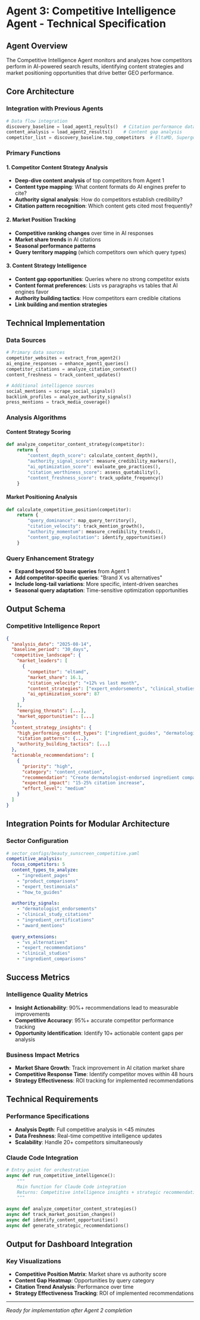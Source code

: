 # Agent 3: Competitive Intelligence Agent - Technical Specification

## Agent Overview
The Competitive Intelligence Agent monitors and analyzes how competitors perform in AI-powered search results, identifying content strategies and market positioning opportunities that drive better GEO performance.

## Core Architecture

### Integration with Previous Agents
```python
# Data flow integration
discovery_baseline = load_agent1_results()  # Citation performance data
content_analysis = load_agent2_results()    # Content gap analysis
competitor_list = discovery_baseline.top_competitors  # EltaMD, Supergoop, CeraVe, etc.
```

### Primary Functions

#### 1. Competitor Content Strategy Analysis
- **Deep-dive content analysis** of top competitors from Agent 1
- **Content type mapping**: What content formats do AI engines prefer to cite?
- **Authority signal analysis**: How do competitors establish credibility?
- **Citation pattern recognition**: Which content gets cited most frequently?

#### 2. Market Position Tracking
- **Competitive ranking changes** over time in AI responses
- **Market share trends** in AI citations
- **Seasonal performance patterns**
- **Query territory mapping** (which competitors own which query types)

#### 3. Content Strategy Intelligence
- **Content gap opportunities**: Queries where no strong competitor exists
- **Content format preferences**: Lists vs paragraphs vs tables that AI engines favor
- **Authority building tactics**: How competitors earn credible citations
- **Link building and mention strategies**

## Technical Implementation

### Data Sources
```python
# Primary data sources
competitor_websites = extract_from_agent2()
ai_engine_responses = enhance_agent1_queries()
competitor_citations = analyze_citation_context()
content_freshness = track_content_updates()

# Additional intelligence sources
social_mentions = scrape_social_signals()
backlink_profiles = analyze_authority_signals() 
press_mentions = track_media_coverage()
```

### Analysis Algorithms

#### Content Strategy Scoring
```python
def analyze_competitor_content_strategy(competitor):
    return {
        "content_depth_score": calculate_content_depth(),
        "authority_signal_score": measure_credibility_markers(),
        "ai_optimization_score": evaluate_geo_practices(),
        "citation_worthiness_score": assess_quotability(),
        "content_freshness_score": track_update_frequency()
    }
```

#### Market Positioning Analysis
```python
def calculate_competitive_position(competitor):
    return {
        "query_dominance": map_query_territory(),
        "citation_velocity": track_mention_growth(),
        "authority_momentum": measure_credibility_trends(),
        "content_gap_exploitation": identify_opportunities()
    }
```

### Query Enhancement Strategy
- **Expand beyond 50 base queries** from Agent 1
- **Add competitor-specific queries**: "Brand X vs alternatives"
- **Include long-tail variations**: More specific, intent-driven searches
- **Seasonal query adaptation**: Time-sensitive optimization opportunities

## Output Schema

### Competitive Intelligence Report
```json
{
  "analysis_date": "2025-08-14",
  "baseline_period": "30_days",
  "competitive_landscape": {
    "market_leaders": [
      {
        "competitor": "eltamd",
        "market_share": 16.1,
        "citation_velocity": "+12% vs last month",
        "content_strategies": ["expert_endorsements", "clinical_studies", "ingredient_transparency"],
        "ai_optimization_score": 87
      }
    ],
    "emerging_threats": [...],
    "market_opportunities": [...]
  },
  "content_strategy_insights": {
    "high_performing_content_types": ["ingredient_guides", "dermatologist_recommendations"],
    "citation_patterns": {...},
    "authority_building_tactics": [...]
  },
  "actionable_recommendations": [
    {
      "priority": "high",
      "category": "content_creation",
      "recommendation": "Create dermatologist-endorsed ingredient comparison charts",
      "expected_impact": "15-25% citation increase",
      "effort_level": "medium"
    }
  ]
}
```

## Integration Points for Modular Architecture

### Sector Configuration
```yaml
# sector_configs/beauty_sunscreen_competitive.yaml
competitive_analysis:
  focus_competitors: 5
  content_types_to_analyze:
    - "ingredient_pages"
    - "product_comparisons" 
    - "expert_testimonials"
    - "how_to_guides"
  
  authority_signals:
    - "dermatologist_endorsements"
    - "clinical_study_citations"
    - "ingredient_certifications"
    - "award_mentions"
  
  query_extensions:
    - "vs_alternatives"
    - "expert_recommendations"
    - "clinical_studies"
    - "ingredient_comparisons"
```

## Success Metrics

### Intelligence Quality Metrics
- **Insight Actionability**: 90%+ recommendations lead to measurable improvements
- **Competitive Accuracy**: 95%+ accurate competitor performance tracking
- **Opportunity Identification**: Identify 10+ actionable content gaps per analysis

### Business Impact Metrics
- **Market Share Growth**: Track improvement in AI citation market share
- **Competitive Response Time**: Identify competitor moves within 48 hours
- **Strategy Effectiveness**: ROI tracking for implemented recommendations

## Technical Requirements

### Performance Specifications
- **Analysis Depth**: Full competitive analysis in <45 minutes
- **Data Freshness**: Real-time competitive intelligence updates
- **Scalability**: Handle 20+ competitors simultaneously

### Claude Code Integration
```python
# Entry point for orchestration
async def run_competitive_intelligence():
    """
    Main function for Claude Code integration
    Returns: Competitive intelligence insights + strategic recommendations
    """
    
async def analyze_competitor_content_strategies()
async def track_market_position_changes()
async def identify_content_opportunities()
async def generate_strategic_recommendations()
```

## Output for Dashboard Integration

### Key Visualizations
- **Competitive Position Matrix**: Market share vs authority score
- **Content Gap Heatmap**: Opportunities by query category
- **Citation Trend Analysis**: Performance over time
- **Strategy Effectiveness Tracking**: ROI of implemented recommendations

---

*Ready for implementation after Agent 2 completion*
